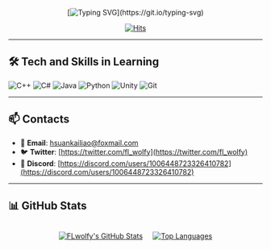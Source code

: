 <div align="center">
  
[![Typing SVG](https://readme-typing-svg.herokuapp.com?font=Fira+Code&weight=600&pause=1000&color=7C5DF7&background=FFFFFF00&center=true&vCenter=true&width=600&lines=Hi+there+%F0%9F%91%8B;Hello,+I'm+%E2%9C%A8Aaron+Liao%E2%9C%A8;Software+Engineer+%7C+Game+Developer;Interested+In+Coding+and+Games!)](https://git.io/typing-svg)


[![Hits](https://hits.seeyoufarm.com/api/count/incr/badge.svg?url=https%3A%2F%2Fgithub.com%2FFLwolfy&count_bg=%2373C9E8&title_bg=%2336BCF7&icon=github.svg&icon_color=%23FFFFFF&title=Visitors&edge_flat=false)](https://github.com/FLwolfy)

</div>

---

## 🛠 Tech and Skills in Learning
![C++](https://img.shields.io/badge/-C++-00599C?style=flat&logo=cplusplus&logoColor=white)
![C#](https://img.shields.io/badge/-C%23-239120?style=flat&logo=csharp&logoColor=white)
![Java](https://img.shields.io/badge/-Java-007396?style=flat&logo=java&logoColor=white)
![Python](https://img.shields.io/badge/-Python-3776AB?style=flat&logo=python&logoColor=white)
![Unity](https://img.shields.io/badge/-Unity-000000?style=flat&logo=unity&logoColor=white)
![Git](https://img.shields.io/badge/-Git-F05032?style=flat&logo=git&logoColor=white)


---

## 📫 Contacts

- 📧 **Email**: [hsuankailiao@foxmail.com](mailto:hsuankailiao@foxmail.com)
- 🐦 **Twitter**: [https://twitter.com/fl_wolfy](https://twitter.com/fl_wolfy)
- 💬 **Discord**: [https://discord.com/users/1006448723326410782](https://discord.com/users/1006448723326410782)

---

## 📊 GitHub Stats
<div align="center" style="display: flex; justify-content: center; gap: 20px;">

<!-- GitHub Stats Card -->
[![FLwolfy's GitHub Stats](https://github-readme-stats.vercel.app/api?username=FLwolfy&show_icons=true&count_private=true&theme=radical&hide=prs&hide_title=true)](https://github.com/FLwolfy)

<!-- Top Languages Card -->
[![Top Languages](https://github-readme-stats.vercel.app/api/top-langs/?username=FLwolfy&layout=compact&theme=radical&langs_count=10)](https://github.com/FLwolfy)

